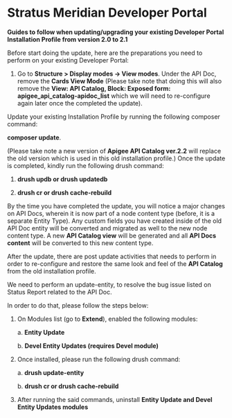 Stratus Meridian Developer Portal
=================================

**Guides to follow when updating/upgrading your existing Developer
Portal Installation Profile from version 2.0 to 2.1**

Before start doing the update, here are the preparations you need to
perform on your existing Developer Portal:

1.  Go to **Structure \> Display modes -\> View modes**. Under the API
    Doc, remove the **Cards View Mode** (Please take note that doing
    this will also remove the **View: API Catalog, Block: Exposed form:
    apigee_api_catalog-apidoc_list** which we will need to re-configure
    again later once the completed the update).

Update your existing Installation Profile by running the following composer command:

**composer update**. 

(Please take note a new version of **Apigee API
Catalog ver.2.2** will replace the old version which is used in this old
installation profile.) Once the update is completed, kindly run the
following drush command:

1.  **drush updb or drush updatedb**

2.  **drush cr or drush cache-rebuild**

By the time you have completed the update, you will notice a major
changes on API Docs, wherein it is now part of a node content type
(before, it is a separate Entity Type). Any custom fields you have
created inside of the old API Doc entity will be converted and migrated
as well to the new node content type. A new **API Catalog view** will be
generated and all **API Docs content** will be converted to this new
content type.

After the update, there are post update activities that needs to perform
in order to re-configure and restore the same look and feel of the **API
Catalog** from the old installation profile.

We need to perform an update-entity, to resolve the bug issue
listed on Status Report related to the API Doc.

In order to do that, please follow the steps below:

1.  On Modules list (go to **Extend**), enabled the following modules:

    a.  **Entity Update**

    b.  **Devel Entity Updates (requires Devel module)**

2.  Once installed, please run the following drush command:

    a.  **drush update-entity**

    b.  **drush cr or drush cache-rebuild**

3.  After running the said commands, uninstall **Entity Update and Devel
    Entity Updates modules**